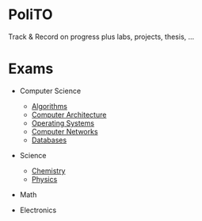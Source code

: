 # PoliTO
Track &amp; Record on progress plus labs, projects, thesis, ...

# Exams

* Computer Science 

  * [Algorithms](./exams/algorithms/SYLLABUS.md)
  * [Computer Architecture](./exams/computer_architecture/SYLLABUS.md)
  * [Operating Systems](./exams/operating_systems/SYLLABUS.md)
  * [Computer Networks](./exams/computer_networks/SYLLABUS.md)
  * [Databases](./exams/databases/SYLLABUS.md)

* Science

  * [Chemistry](./exams/chemistry/SYLLABUS.md)
  * [Physics](./exams/physics/SYLLABUS.md)

* Math
  
  
* Electronics


